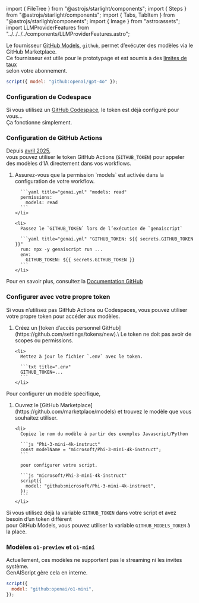 import { FileTree } from "@astrojs/starlight/components";
import { Steps } from "@astrojs/starlight/components";
import { Tabs, TabItem } from "@astrojs/starlight/components";
import { Image } from "astro:assets";
import LLMProviderFeatures from "../../../../components/LLMProviderFeatures.astro";

Le fournisseur [GitHub Models](https://github.com/marketplace/models), `github`, permet d’exécuter des modèles via le GitHub Marketplace.\
Ce fournisseur est utile pour le prototypage et est soumis à des [limites de taux](https://docs.github.com/en/github-models/prototyping-with-ai-models#rate-limits)\
selon votre abonnement.

```js "github:"
script({ model: "github:openai/gpt-4o" });
```

### Configuration de Codespace

Si vous utilisez un [GitHub Codespace](https://github.com/features/codespaces), le token est déjà configuré pour vous...\
Ça fonctionne simplement.

### Configuration de GitHub Actions

Depuis [avril 2025](https://github.blog/changelog/2025-04-14-github-actions-token-integration-now-generally-available-in-github-models/),\
vous pouvez utiliser le token GitHub Actions (`GITHUB_TOKEN`) pour appeler des modèles d’IA directement dans vos workflows.

<Steps>
  <ol>
    <li>
      Assurez-vous que la permission `models` est activée dans la configuration de votre workflow.

      ```yaml title="genai.yml" "models: read"
      permissions:
        models: read
      ```
    </li>

    <li>
      Passez le `GITHUB_TOKEN` lors de l’exécution de `genaiscript`

      ```yaml title="genai.yml" "GITHUB_TOKEN: ${{ secrets.GITHUB_TOKEN }}"
      run: npx -y genaiscript run ...
      env:
        GITHUB_TOKEN: ${{ secrets.GITHUB_TOKEN }}
      ```
    </li>
  </ol>
</Steps>

Pour en savoir plus, consultez la [Documentation GitHub](https://docs.github.com/en/github-models/integrating-ai-models-into-your-development-workflow#using-ai-models-with-github-actions)

### Configurer avec votre propre token

Si vous n’utilisez pas GitHub Actions ou Codespaces, vous pouvez utiliser votre propre token pour accéder aux modèles.

<Steps>
  <ol>
    <li>
      Créez un [token d’accès personnel GitHub](https://github.com/settings/tokens/new).\
      Le token ne doit pas avoir de scopes ou permissions.
    </li>

    <li>
      Mettez à jour le fichier `.env` avec le token.

      ```txt title=".env"
      GITHUB_TOKEN=...
      ```
    </li>
  </ol>
</Steps>

Pour configurer un modèle spécifique,

<Steps>
  <ol>
    <li>
      Ouvrez le [GitHub Marketplace](https://github.com/marketplace/models) et trouvez le modèle que vous souhaitez utiliser.
    </li>

    <li>
      Copiez le nom du modèle à partir des exemples Javascript/Python

      ```js "Phi-3-mini-4k-instruct"
      const modelName = "microsoft/Phi-3-mini-4k-instruct";
      ```

      pour configurer votre script.

      ```js "microsoft/Phi-3-mini-4k-instruct"
      script({
        model: "github:microsoft/Phi-3-mini-4k-instruct",
      });
      ```
    </li>
  </ol>
</Steps>

Si vous utilisez déjà la variable `GITHUB_TOKEN` dans votre script et avez besoin d’un token différent\
pour GitHub Models, vous pouvez utiliser la variable `GITHUB_MODELS_TOKEN` à la place.

### Modèles `o1-preview` et `o1-mini`

Actuellement, ces modèles ne supportent pas le streaming ni les invites système.\
GenAIScript gère cela en interne.

```js "github:openai/o1-mini"
script({
  model: "github:openai/o1-mini",
});
```

<LLMProviderFeatures provider="github" />